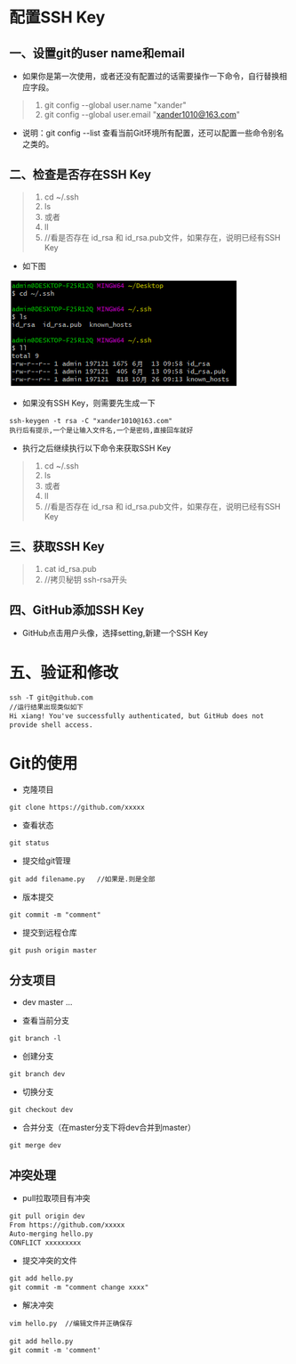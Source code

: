 # 配置SSH Key
## 一、设置git的user name和email
* 如果你是第一次使用，或者还没有配置过的话需要操作一下命令，自行替换相应字段。

>1. git config --global user.name "xander"
>2. git config --global user.email  "xander1010@163.com"

* 说明：git config --list 查看当前Git环境所有配置，还可以配置一些命令别名之类的。
  
## 二、检查是否存在SSH Key
>1. cd ~/.ssh
>2. ls
>3. 或者
>4. ll
>5. //看是否存在 id_rsa 和 id_rsa.pub文件，如果存在，说明已经有SSH Key

* 如下图
  
![1.png](https://github.com/xander1010/test_dev/blob/master/pic/1.png)

* 如果没有SSH Key，则需要先生成一下
```
ssh-keygen -t rsa -C "xander1010@163.com"
执行后有提示,一个是让输入文件名,一个是密码,直接回车就好
```
* 执行之后继续执行以下命令来获取SSH Key
>1. cd ~/.ssh
>2. ls
>3. 或者
>4. ll
>5. //看是否存在 id_rsa 和 id_rsa.pub文件，如果存在，说明已经有SSH Key

## 三、获取SSH Key
>1. cat id_rsa.pub
>2. //拷贝秘钥 ssh-rsa开头

## 四、GitHub添加SSH Key
* GitHub点击用户头像，选择setting,新建一个SSH Key
  
# 五、验证和修改
```
ssh -T git@github.com
//运行结果出现类似如下
Hi xiang! You've successfully authenticated, but GitHub does not provide shell access.
```

# Git的使用
* 克隆项目
```shell
git clone https://github.com/xxxxx
```
* 查看状态
```shell
git status
```
* 提交给git管理
```shell
git add filename.py   //如果是.则是全部
```
* 版本提交
```shell
git commit -m "comment"
```
* 提交到远程仓库
```shell
git push origin master
```

## 分支项目
* dev master ...
  
* 查看当前分支
```shell
git branch -l
```
* 创建分支
```shell
git branch dev
```
* 切换分支
```shell
git checkout dev
```
* 合并分支（在master分支下将dev合并到master）
```shell
git merge dev
```

## 冲突处理
* pull拉取项目有冲突
```
git pull origin dev
From https://github.com/xxxxx
Auto-merging hello.py
CONFLICT xxxxxxxxx
```
* 提交冲突的文件
```
git add hello.py
git commit -m "comment change xxxx"
```
* 解决冲突
```
vim hello.py  //编辑文件并正确保存

git add hello.py
git commit -m 'comment' 
```

